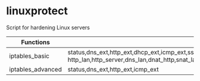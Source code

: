 # linuxprotect
Script for hardening Linux servers


| Functions  | Keyword|
| ----- | ------ |
| iptables_basic | status,dns_ext,http_ext,dhcp_ext,icmp_ext,ssh_ext,ssh_server,icmp_lan,<br/>http_lan,http_server,dns_lan,dnat_http,snat_lan,list_filter,list_nat,delete_selective,restart_firewall,policy_default|
| iptables_advanced | status,dns_ext,http_ext,icmp_ext |
